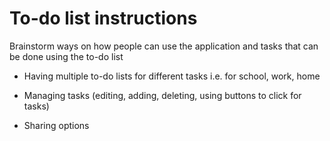 # To-do list instructions

Brainstorm ways on how people can use the application and tasks that can be done using the to-do list

* Having multiple to-do lists for different tasks i.e. for school, work, home 

* Managing tasks (editing, adding, deleting, using buttons to click for tasks) 
<!-- Tiles Bigger box (tabs) with smaller tiles to complete each task, user friendly and colorful -->

* Sharing options